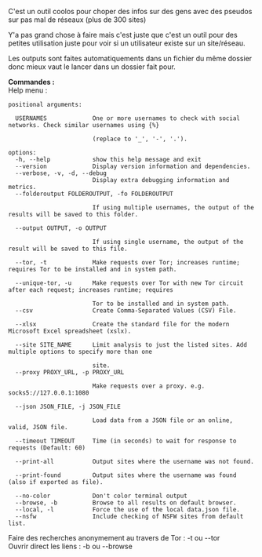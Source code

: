 C'est un outil coolos pour choper des infos sur des gens avec des pseudos sur pas mal de réseaux (plus de 300 sites)

Y'a pas grand chose à faire mais c'est juste que c'est un outil pour des petites utilisation juste pour voir si un utilisateur existe sur un site/réseau.

Les outputs sont faites automatiquements dans un fichier du même dossier donc mieux vaut le lancer dans un dossier fait pour.

**Commandes :**  
Help menu :

```
positional arguments:

  USERNAMES             One or more usernames to check with social networks. Check similar usernames using {%}

                        (replace to '_', '-', '.').

options:
  -h, --help            show this help message and exit
  --version             Display version information and dependencies.
  --verbose, -v, -d, --debug
                        Display extra debugging information and metrics.
  --folderoutput FOLDEROUTPUT, -fo FOLDEROUTPUT

                        If using multiple usernames, the output of the results will be saved to this folder.

  --output OUTPUT, -o OUTPUT

                        If using single username, the output of the result will be saved to this file.

  --tor, -t             Make requests over Tor; increases runtime; requires Tor to be installed and in system path.

  --unique-tor, -u      Make requests over Tor with new Tor circuit after each request; increases runtime; requires

                        Tor to be installed and in system path.
  --csv                 Create Comma-Separated Values (CSV) File.

  --xlsx                Create the standard file for the modern Microsoft Excel spreadsheet (xslx).

  --site SITE_NAME      Limit analysis to just the listed sites. Add multiple options to specify more than one

                        site.
  --proxy PROXY_URL, -p PROXY_URL

                        Make requests over a proxy. e.g. socks5://127.0.0.1:1080

  --json JSON_FILE, -j JSON_FILE

                        Load data from a JSON file or an online, valid, JSON file.

  --timeout TIMEOUT     Time (in seconds) to wait for response to requests (Default: 60)

  --print-all           Output sites where the username was not found.

  --print-found         Output sites where the username was found (also if exported as file).

  --no-color            Don't color terminal output
  --browse, -b          Browse to all results on default browser.
  --local, -l           Force the use of the local data.json file.
  --nsfw                Include checking of NSFW sites from default list.
```

Faire des recherches anonymement au travers de Tor : -t ou --tor  
Ouvrir direct les liens : -b ou --browse